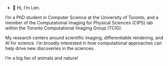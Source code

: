 - 👋 Hi, I’m Len.
  
I’m a PhD student in Computer Science at the University of Toronto, and a member of the Computational Imaging for Physical Sciences (CIPS) lab within the Toronto Computational Imaging Group (TCIG).

My research centers around scientific imaging, differentiable rendering, and AI for science. I’m broadly interested in how computational approaches can help drive new discoveries in the sciences.

I’m a big fan of animals and nature! 
<!---
lennemo09/lennemo09 is a ✨ special ✨ repository because its `README.md` (this file) appears on your GitHub profile.
You can click the Preview link to take a look at your changes.
--->
